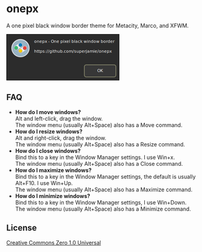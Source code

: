 # onepx

A one pixel black window border theme for Metacity, Marco, and XFWM.

![](onepx.png)

## FAQ

* **How do I move windows?**  
    Alt and left-click, drag the window.  
    The window menu (usually Alt+Space) also has a Move command.
* **How do I resize windows?**  
    Alt and right-click, drag the window.  
    The window menu (usually Alt+Space) also has a Resize command.
* **How do I close windows?**  
    Bind this to a key in the Window Manager settings. I use Win+x.  
    The window menu (usually Alt+Space) also has a Close command.
* **How do I maximize windows?**  
    Bind this to a key in the Window Manager settings, the default is usually Alt+F10. I use Win+Up.  
    The window menu (usually Alt+Space) also has a Maximize command.
* **How do I minimize windows?**  
    Bind this to a key in the Window Manager settings, I use Win+Down.  
    The window menu (usually Alt+Space) also has a Minimize command.

## License

[Creative Commons Zero 1.0 Universal](https://creativecommons.org/publicdomain/zero/1.0/)

